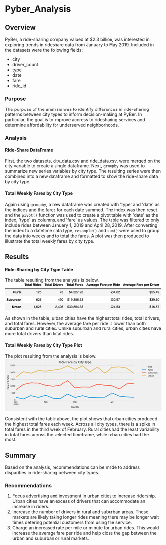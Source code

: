 # Pyber_Analysis
## Overview
PyBer, a ride-sharing company valued at $2.3 billion, was interested in exploring trends in rideshare data from January to May 2019. Included in the datasets were the following fields:
* city
* driver_count
* type
* date
* fare
* ride_id

### Purpose
The purpose of the analysis was to identify differences in ride-sharing patterns between city types to inform decision-making at PyBer. In particular, the goal is to improve accress to ridesharing services and determine affordability for underserved neighborhoods.

### Analysis
#### Ride-Share DataFrame
First, the two datasets, city_data.csv and ride_data.csv, were merged on the city variable to create a single dataframe. Next, `groupby` was used to summarize new series variables by city type. The resulting series were then combined into a new dataframe and formatted to show the ride-share data by city type.

#### Total Weekly Fares by City Type
Again using `groupby`, a new dataframe was created with 'type' and 'date' as the indices and the fares for each date summed. The index was then reset and the `pivot()` function was used to create a pivot table with 'date' as the index, 'type' as columns, and 'fare' as values. The table was filtered to only include rides between January 1, 2019 and April 28, 2019. After converting the index to a datetime data type, `resample()` and `sum()` were used to group the data into weeks and to total the fares. A plot was then produced to illustrate the total weekly fares by city type. 

## Results
#### Ride-Sharing by City Type Table
The table resulting from the analysis is below. 
![DataFrame Summary Table](/analysis/SummaryDataFrame.png)

As shown in the table, urban cities have the highest total rides, total drivers, and total fares. However, the average fare per ride is lower than both suburban and rural cities. Unlike suburban and rural cities, urban cities have more total drivers than total rides. 

#### Total Weekly Fares by City Type Plot
The plot resulting from the analysis is below.
![Total Weekly Fares Plot](/analysis/Pyber_fare_summary.png)

Consistent with the table above, the plot shows that urban cities produced the highest total fares each week. Across all city types, there is a spike in total fares in the third week of February. Rural cities had the least variability in total fares across the selected timeframe, while urban cities had the most.

## Summary
Based on the analysis, recommendations can be made to address disparities in ride-sharing between city types.

### Recommendations
1. Focus advertising and investment in urban cities to increase ridership. Urban cities have an excess of drivers that can accommodate an increase in riders. 
2. Increase the number of drivers in rural and suburban areas. These markets are likely taking longer rides meaning there may be longer wait times detering potential customers from using the service.
3. Charge an increased rate per mile or minute for urban rides. This would increase the average fare per ride and help close the gap between the urban and suburban or rural markets. 
